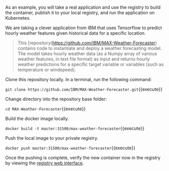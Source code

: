 As an example, you will take a real application and use the registry to build the container, publish it to your local registry, and run the application on Kubernetes.

We are taking a clever application from IBM that uses Tensorflow to predict hourly weather features given historical data for a specific location.

> This [repository(https://github.com/IBM/MAX-Weather-Forecaster) contains code to instantiate and deploy a weather forecasting model. The model takes hourly weather data (as a Numpy array of various weather features, in text file format) as input and returns hourly weather predictions for a specific target variable or variables (such as temperature or windspeed).

Clone this repository locally. In a terminal, run the following command:

`git clone https://github.com/IBM/MAX-Weather-Forecaster.git`{{execute}}

Change directory into the repository base folder:

`cd MAX-Weather-Forecaster`{{execute}}

Build the docker image locally.

`docker build -t master:31500/max-weather-forecaster`{{execute}}

Push the local image to your private registry.

`docker push master:31500/max-weather-forecaster`{{execute}}

Once the pushing is complete, verify the new container now in the registry by viewing the [registry web interface](
https://[[HOST_SUBDOMAIN]]-30000-[[KATACODA_HOST]].environments.katacoda.com/).
